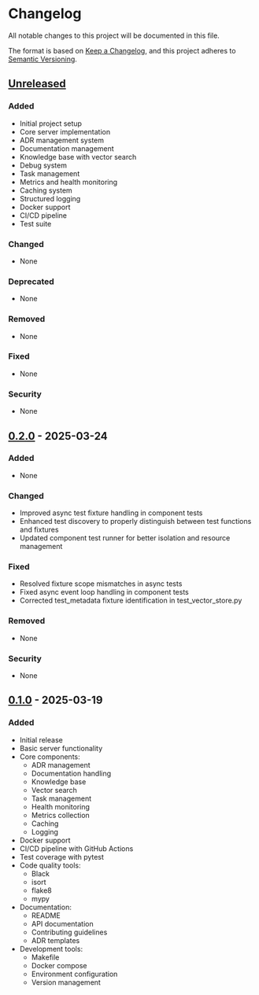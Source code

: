 # Changelog

All notable changes to this project will be documented in this file.

The format is based on [Keep a Changelog](https://keepachangelog.com/en/1.0.0/),
and this project adheres to [Semantic Versioning](https://semver.org/spec/v2.0.0.html).

## [Unreleased]

### Added
- Initial project setup
- Core server implementation
- ADR management system
- Documentation management
- Knowledge base with vector search
- Debug system
- Task management
- Metrics and health monitoring
- Caching system
- Structured logging
- Docker support
- CI/CD pipeline
- Test suite

### Changed
- None

### Deprecated
- None

### Removed
- None

### Fixed
- None

### Security
- None

## [0.2.0] - 2025-03-24

### Added
- None

### Changed
- Improved async test fixture handling in component tests
- Enhanced test discovery to properly distinguish between test functions and fixtures
- Updated component test runner for better isolation and resource management

### Fixed
- Resolved fixture scope mismatches in async tests
- Fixed async event loop handling in component tests
- Corrected test_metadata fixture identification in test_vector_store.py

### Removed
- None

### Security
- None

## [0.1.0] - 2025-03-19

### Added
- Initial release
- Basic server functionality
- Core components:
  - ADR management
  - Documentation handling
  - Knowledge base
  - Vector search
  - Task management
  - Health monitoring
  - Metrics collection
  - Caching
  - Logging
- Docker support
- CI/CD pipeline with GitHub Actions
- Test coverage with pytest
- Code quality tools:
  - Black
  - isort
  - flake8
  - mypy
- Documentation:
  - README
  - API documentation
  - Contributing guidelines
  - ADR templates
- Development tools:
  - Makefile
  - Docker compose
  - Environment configuration
  - Version management

[Unreleased]: https://github.com/modelcontextprotocol/mcp-codebase-insight/compare/v0.2.0...HEAD
[0.2.0]: https://github.com/modelcontextprotocol/mcp-codebase-insight/releases/tag/v0.2.0
[0.1.0]: https://github.com/modelcontextprotocol/mcp-codebase-insight/releases/tag/v0.1.0
